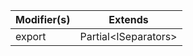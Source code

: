 | Modifier(s)                            | Extends                                    |
|----------------------------------------|--------------------------------------------|
| export | Partial&lt;ISeparators&gt; |